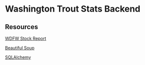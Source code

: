 # Washington Trout Stats Backend
<!-- TODO: add documentation for web scraper backend -->
## Resources

[WDFW Stock Report](https://wdfw.wa.gov/fishing/reports/stocking/trout-plants)

[Beautiful Soup](https://www.crummy.com/software/BeautifulSoup/bs4/doc/)

[SQLAlchemy](https://flask-sqlalchemy.palletsprojects.com/en/2.x/quickstart/)